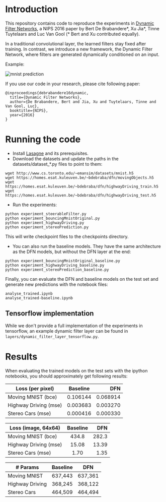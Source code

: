 # Introduction

This repository contains code to reproduce the experiments in [Dynamic Filter Networks](https://arxiv.org/pdf/1605.09673v2.pdf), a NIPS 2016 paper by Bert De Brabandere\*, Xu Jia\*, Tinne Tuytelaars and Luc Van Gool (\* Bert and Xu contributed equally).

In a traditional convolutional layer, the learned filters stay fixed after training. In contrast, we introduce a new framework, the Dynamic Filter Network, where filters are generated dynamically conditioned on an input.

Example:

![mnist prediction](https://i.imgur.com/XbyD2ix.png)

<!---
![mnist gif1](https://i.imgur.com/vmkSn0k.gif)
![mnist gif2](https://i.imgur.com/JzGhE31.gif)
-->

If you use our code in your research, please cite following paper:
```
@inproceedings{debrabandere16dynamic,
  title={Dynamic Filter Networks},
  author={De Brabandere, Bert and Jia, Xu and Tuytelaars, Tinne and Van Gool, Luc},
  booktitle={NIPS},
  year={2016}
}
```

# Running the code

* Install [Lasagne](https://lasagne.readthedocs.io/en/latest/user/installation.html) and its prerequisites.
* Download the datasets and update the paths in the datasets/dataset_*.py files to point to them:
```
wget http://www.cs.toronto.edu/~emansim/datasets/mnist.h5
wget https://homes.esat.kuleuven.be/~bdebraba/dfn/movingObjects.h5
wget https://homes.esat.kuleuven.be/~bdebraba/dfn/highwayDriving_train.h5
wget https://homes.esat.kuleuven.be/~bdebraba/dfn/highwayDriving_test.h5
```

* Run the experiments:
```
python experiment_steerableFilter.py
python experiment_bouncingMnistOriginal.py
python experiment_highwayDriving.py
python experiment_stereoPrediction.py
```
This will write checkpoint files to the checkpoints directory.

* You can also run the baseline models. They have the same architecture as the DFN models, but without the DFN layer at the end:
```
python experiment_bouncingMnistOriginal_baseline.py
python experiment_highwayDriving_baseline.py
python experiment_stereoPrediction_baseline.py
```
Finally, you can evaluate the DFN and baseline models on the test set and generate new predictions with the notebook files:
```
analyse_trained.ipynb
analyse_trained-baseline.ipynb
```

## Tensorflow implementation
While we don't provide a full implementation of the experiments in tensorflow, an example dynamic filter layer can be found in `layers/dynamic_filter_layer_tensorflow.py`.

# Results

When evaluating the trained models on the test sets with the ipython notebooks, you should approximately get following results:

| Loss (per pixel)      | Baseline | DFN       |
| --------------------- |:--------:| ---------:|
| Moving MNIST (bce)    | 0.106144 | 0.068914  |
| Highway Driving (mse) | 0.003683 | 0.003270  |
| Stereo Cars (mse)     | 0.000416 | 0.000330  |

| Loss (image, 64x64)   | Baseline | DFN      |
| --------------------- |:--------:| --------:|
| Moving MNIST (bce)    | 434.8    | 282.3    |
| Highway Driving (mse) | 15.08    | 13.39    |
| Stereo Cars (mse)     | 1.70     | 1.35     |

| # Params        | Baseline  | DFN     |
| --------------- |:---------:|:-------:|
| Moving MNIST    | 637,443   | 637,361 |
| Highway Driving | 368,245   | 368,122 |
| Stereo Cars     | 464,509   | 464,494 |
